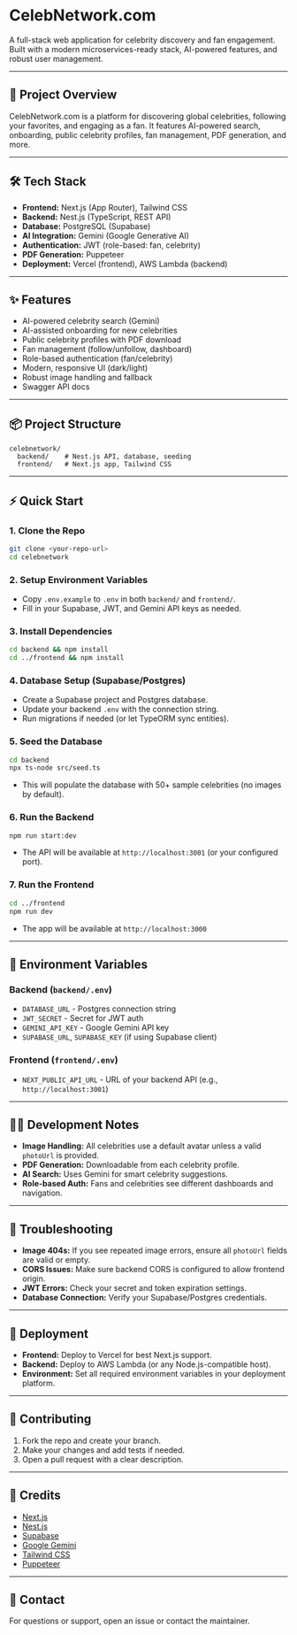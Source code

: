 # CelebNetwork.com

A full-stack web application for celebrity discovery and fan engagement. Built with a modern microservices-ready stack, AI-powered features, and robust user management.

---

## 🚀 Project Overview
CelebNetwork.com is a platform for discovering global celebrities, following your favorites, and engaging as a fan. It features AI-powered search, onboarding, public celebrity profiles, fan management, PDF generation, and more.

---

## 🛠️ Tech Stack
- **Frontend:** Next.js (App Router), Tailwind CSS
- **Backend:** Nest.js (TypeScript, REST API)
- **Database:** PostgreSQL (Supabase)
- **AI Integration:** Gemini (Google Generative AI)
- **Authentication:** JWT (role-based: fan, celebrity)
- **PDF Generation:** Puppeteer
- **Deployment:** Vercel (frontend), AWS Lambda (backend)

---

## ✨ Features
- AI-powered celebrity search (Gemini)
- AI-assisted onboarding for new celebrities
- Public celebrity profiles with PDF download
- Fan management (follow/unfollow, dashboard)
- Role-based authentication (fan/celebrity)
- Modern, responsive UI (dark/light)
- Robust image handling and fallback
- Swagger API docs

---

## 📦 Project Structure
```
celebnetwork/
  backend/    # Nest.js API, database, seeding
  frontend/   # Next.js app, Tailwind CSS
```

---

## ⚡ Quick Start

### 1. Clone the Repo
```bash
git clone <your-repo-url>
cd celebnetwork
```

### 2. Setup Environment Variables
- Copy `.env.example` to `.env` in both `backend/` and `frontend/`.
- Fill in your Supabase, JWT, and Gemini API keys as needed.

### 3. Install Dependencies
```bash
cd backend && npm install
cd ../frontend && npm install
```

### 4. Database Setup (Supabase/Postgres)
- Create a Supabase project and Postgres database.
- Update your backend `.env` with the connection string.
- Run migrations if needed (or let TypeORM sync entities).

### 5. Seed the Database
```bash
cd backend
npx ts-node src/seed.ts
```
- This will populate the database with 50+ sample celebrities (no images by default).

### 6. Run the Backend
```bash
npm run start:dev
```
- The API will be available at `http://localhost:3001` (or your configured port).

### 7. Run the Frontend
```bash
cd ../frontend
npm run dev
```
- The app will be available at `http://localhost:3000`

---

## 🔑 Environment Variables

### Backend (`backend/.env`)
- `DATABASE_URL` - Postgres connection string
- `JWT_SECRET` - Secret for JWT auth
- `GEMINI_API_KEY` - Google Gemini API key
- `SUPABASE_URL`, `SUPABASE_KEY` (if using Supabase client)

### Frontend (`frontend/.env`)
- `NEXT_PUBLIC_API_URL` - URL of your backend API (e.g., `http://localhost:3001`)

---

## 🧑‍💻 Development Notes
- **Image Handling:** All celebrities use a default avatar unless a valid `photoUrl` is provided.
- **PDF Generation:** Downloadable from each celebrity profile.
- **AI Search:** Uses Gemini for smart celebrity suggestions.
- **Role-based Auth:** Fans and celebrities see different dashboards and navigation.

---

## 🐞 Troubleshooting
- **Image 404s:** If you see repeated image errors, ensure all `photoUrl` fields are valid or empty.
- **CORS Issues:** Make sure backend CORS is configured to allow frontend origin.
- **JWT Errors:** Check your secret and token expiration settings.
- **Database Connection:** Verify your Supabase/Postgres credentials.

---

## 🚀 Deployment
- **Frontend:** Deploy to Vercel for best Next.js support.
- **Backend:** Deploy to AWS Lambda (or any Node.js-compatible host).
- **Environment:** Set all required environment variables in your deployment platform.

---

## 🤝 Contributing
1. Fork the repo and create your branch.
2. Make your changes and add tests if needed.
3. Open a pull request with a clear description.

---

## 🙏 Credits
- [Next.js](https://nextjs.org/)
- [Nest.js](https://nestjs.com/)
- [Supabase](https://supabase.com/)
- [Google Gemini](https://ai.google.dev/gemini-api)
- [Tailwind CSS](https://tailwindcss.com/)
- [Puppeteer](https://pptr.dev/)

---

## 📧 Contact
For questions or support, open an issue or contact the maintainer. 